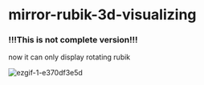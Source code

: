 # mirror-rubik-3d-visualizing

### !!!This is not complete version!!!
now it can only display rotating rubik

![ezgif-1-e370df3e5d](https://github.com/NewBieCoderXD/mirror-rubik-3d-visualizing/assets/93028567/748d4910-3354-41cc-b882-face11be022e)
